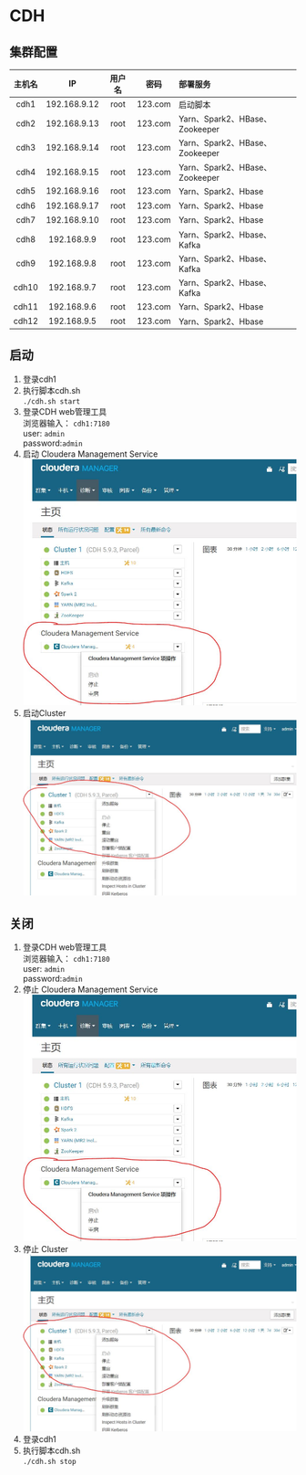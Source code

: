 # CDH

## 集群配置
主机名|IP|用户名|密码|部署服务
:-:|:-:|:-:|:-:|:-
cdh1|192.168.9.12|root|123.com|启动脚本
cdh2|192.168.9.13|root|123.com|Yarn、Spark2、HBase、Zookeeper
cdh3|192.168.9.14|root|123.com|Yarn、Spark2、HBase、Zookeeper
cdh4|192.168.9.15|root|123.com|Yarn、Spark2、HBase、Zookeeper
cdh5|192.168.9.16|root|123.com|Yarn、Spark2、Hbase
cdh6|192.168.9.17|root|123.com|Yarn、Spark2、Hbase
cdh7|192.168.9.10|root|123.com|Yarn、Spark2、Hbase
cdh8|192.168.9.9|root|123.com|Yarn、Spark2、Hbase、Kafka
cdh9|192.168.9.8|root|123.com|Yarn、Spark2、Hbase、Kafka
cdh10|192.168.9.7|root|123.com|Yarn、Spark2、Hbase、Kafka
cdh11|192.168.9.6|root|123.com|Yarn、Spark2、Hbase
cdh12|192.168.9.5|root|123.com|Yarn、Spark2、Hbase

## 启动
1. 登录cdh1
2. 执行脚本cdh.sh  
`./cdh.sh start`
3. 登录CDH web管理工具  
浏览器输入： `cdh1:7180`  
user: `admin`  
password:`admin`  
4. 启动 Cloudera Management Service  
![Cloudera Management Service](./CMS.JPG)
5. 启动Cluster  
![Cluster](./Cluster.JPG)

## 关闭
1. 登录CDH web管理工具  
浏览器输入： `cdh1:7180`  
user: `admin`  
password:`admin`  
2. 停止 Cloudera Management Service  
![Cloudera Management Service](./CMS.JPG)
3. 停止 Cluster  
![Cluster](./Cluster.JPG)
4. 登录cdh1
5. 执行脚本cdh.sh  
`./cdh.sh stop`